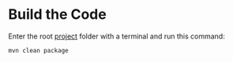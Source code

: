 # Build the Code

Enter the root [project](../maven-project/maven_project.md) folder with a terminal and run this command:

```commandline
mvn clean package
```
